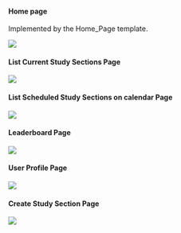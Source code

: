#### Home page

Implemented by the Home_Page template. 

![](https://github.com/XenHuang/final-project-mockup/blob/master/doc/Landing_Page.JPG)


#### List Current Study Sections Page

![](https://github.com/XenHuang/final-project-mockup/blob/master/doc/study_section.JPG)

#### List Scheduled Study Sections on calendar Page


![](https://github.com/XenHuang/final-project-mockup/blob/master/doc/calendar.JPG)

#### Leaderboard Page

![](https://github.com/XenHuang/final-project-mockup/blob/master/doc/leaderboard.JPG)

#### User Profile Page

![](https://github.com/XenHuang/final-project-mockup/blob/master/doc/profile.JPG)

#### Create Study Section Page

![](https://github.com/XenHuang/final-project-mockup/blob/master/doc/create_section.JPG)